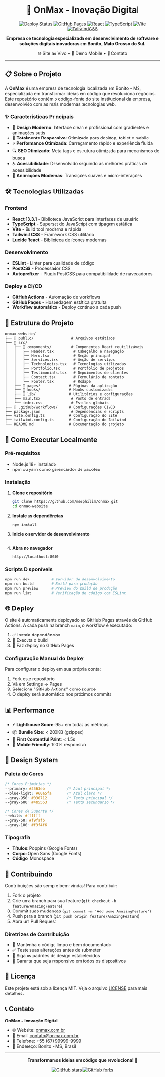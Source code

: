 <div align="center">

# 🚀 OnMax - Inovação Digital

[![Deploy Status](https://github.com/meuphilim/onmax/workflows/Deploy%20to%20GitHub%20Pages/badge.svg)](https://github.com/meuphilim/onmax/actions)
[![GitHub Pages](https://img.shields.io/badge/GitHub%20Pages-Live-brightgreen)](https://meuphilim.github.io/onmax)
[![React](https://img.shields.io/badge/React-18.3.1-blue)](https://reactjs.org/)
[![TypeScript](https://img.shields.io/badge/TypeScript-5.5.3-blue)](https://www.typescriptlang.org/)
[![Vite](https://img.shields.io/badge/Vite-5.4.2-purple)](https://vitejs.dev/)
[![TailwindCSS](https://img.shields.io/badge/TailwindCSS-3.4.10-blue)](https://tailwindcss.com/)

**Empresa de tecnologia especializada em desenvolvimento de software e soluções digitais inovadoras em Bonito, Mato Grosso do Sul.**

[🌐 Site ao Vivo](https://usuario.github.io/onmax) • [📱 Demo Mobile](https://usuario.github.io/onmax) • [📧 Contato](mailto:contato@onmax.com.br)

</div>

---

## 📋 Sobre o Projeto

A **OnMax** é uma empresa de tecnologia localizada em Bonito - MS, especializada em transformar ideias em código que revoluciona negócios. Este repositório contém o código-fonte do site institucional da empresa, desenvolvido com as mais modernas tecnologias web.

### ✨ Características Principais

- 🎨 **Design Moderno**: Interface clean e profissional com gradientes e animações sutis
- 📱 **Totalmente Responsivo**: Otimizado para desktop, tablet e mobile
- ⚡ **Performance Otimizada**: Carregamento rápido e experiência fluida
- 🔍 **SEO Otimizado**: Meta tags e estrutura otimizada para mecanismos de busca
- ♿ **Acessibilidade**: Desenvolvido seguindo as melhores práticas de acessibilidade
- 🌙 **Animações Modernas**: Transições suaves e micro-interações

## 🛠️ Tecnologias Utilizadas

### Frontend
- **React 18.3.1** - Biblioteca JavaScript para interfaces de usuário
- **TypeScript** - Superset do JavaScript com tipagem estática
- **Vite** - Build tool moderna e rápida
- **Tailwind CSS** - Framework CSS utilitário
- **Lucide React** - Biblioteca de ícones modernas

### Desenvolvimento
- **ESLint** - Linter para qualidade de código
- **PostCSS** - Processador CSS
- **Autoprefixer** - Plugin PostCSS para compatibilidade de navegadores

### Deploy e CI/CD
- **GitHub Actions** - Automação de workflows
- **GitHub Pages** - Hospedagem estática gratuita
- **Workflow automático** - Deploy contínuo a cada push

## 📂 Estrutura do Projeto

```
onmax-website/
├── 📁 public/                 # Arquivos estáticos
├── 📁 src/
│   ├── 📁 components/         # Componentes React reutilizáveis
│   │   ├── Header.tsx         # Cabeçalho e navegação
│   │   ├── Hero.tsx           # Seção principal
│   │   ├── Services.tsx       # Seção de serviços
│   │   ├── Technologies.tsx   # Tecnologias utilizadas
│   │   ├── Portfolio.tsx      # Portfólio de projetos
│   │   ├── Testimonials.tsx   # Depoimentos de clientes
│   │   ├── Contact.tsx        # Formulário de contato
│   │   └── Footer.tsx         # Rodapé
│   ├── 📁 pages/             # Páginas da aplicação
│   ├── 📁 hooks/             # Hooks customizados
│   ├── 📁 lib/               # Utilitários e configurações
│   ├── main.tsx              # Ponto de entrada
│   └── index.css             # Estilos globais
├── 📁 .github/workflows/     # Configurações CI/CD
├── package.json              # Dependências e scripts
├── vite.config.ts           # Configuração do Vite
├── tailwind.config.ts       # Configuração do Tailwind
└── README.md                # Documentação do projeto
```

## 🚀 Como Executar Localmente

### Pré-requisitos
- Node.js 18+ instalado
- npm ou yarn como gerenciador de pacotes

### Instalação

1. **Clone o repositório**
   ```bash
   git clone https://github.com/meuphilim/onmax.git
   cd onmax-website
   ```

2. **Instale as dependências**
   ```bash
   npm install
   ```

3. **Inicie o servidor de desenvolvimento**
   ```bash
   
   ```

4. **Abra no navegador**
   ```
   http://localhost:8080
   ```

### Scripts Disponíveis

```bash
npm run dev          # Servidor de desenvolvimento
npm run build        # Build para produção
npm run preview      # Preview do build de produção
npm run lint         # Verificação de código com ESLint
```

## 🌐 Deploy

O site é automaticamente deployado no GitHub Pages através de GitHub Actions. A cada push na branch `main`, o workflow é executado:

1. ✅ Instala dependências
2. 🔨 Executa o build
3. 🚀 Faz deploy no GitHub Pages

### Configuração Manual do Deploy

Para configurar o deploy em sua própria conta:

1. Fork este repositório
2. Vá em Settings → Pages
3. Selecione "GitHub Actions" como source
4. O deploy será automático nos próximos commits

## 📊 Performance

- ⚡ **Lighthouse Score**: 95+ em todas as métricas
- 📦 **Bundle Size**: < 200KB (gzipped)
- 🚀 **First Contentful Paint**: < 1.5s
- 📱 **Mobile Friendly**: 100% responsivo

## 🎨 Design System

### Paleta de Cores
```css
/* Cores Primárias */
--primary: #2563eb          /* Azul principal */
--blue-light: #60a5fa       /* Azul claro */
--gray-950: #030712         /* Texto principal */
--gray-600: #4b5563         /* Texto secundário */

/* Cores de Suporte */
--white: #ffffff
--gray-50: #f9fafb
--gray-100: #f3f4f6
```

### Tipografia
- **Títulos**: Poppins (Google Fonts)
- **Corpo**: Open Sans (Google Fonts)
- **Código**: Monospace

## 🤝 Contribuindo

Contribuições são sempre bem-vindas! Para contribuir:

1. Fork o projeto
2. Crie uma branch para sua feature (`git checkout -b feature/AmazingFeature`)
3. Commit suas mudanças (`git commit -m 'Add some AmazingFeature'`)
4. Push para a branch (`git push origin feature/AmazingFeature`)
5. Abra um Pull Request

### Diretrizes de Contribuição

- 📝 Mantenha o código limpo e bem documentado
- ✅ Teste suas alterações antes de submeter
- 🎨 Siga os padrões de design estabelecidos
- 📱 Garanta que seja responsivo em todos os dispositivos

## 📝 Licença

Este projeto está sob a licença MIT. Veja o arquivo [LICENSE](LICENSE) para mais detalhes.

## 📞 Contato

**OnMax - Inovação Digital**

- 🌐 Website: [onmax.com.br](https://onmax.com.br)
- 📧 Email: contato@onmax.com.br
- 📱 Telefone: +55 (67) 99999-9999
- 📍 Endereço: Bonito - MS, Brasil

---

<div align="center">

**Transformamos ideias em código que revoluciona! 🚀**

[![GitHub stars](https://img.shields.io/github/stars/meuphilim/onmax?style=social)](https://github.com/meuphilim/onmax/stargazers)
[![GitHub forks](https://img.shields.io/github/forks/meuphilim/onmax?style=social)](https://github.com/meuphilim/onmax/network)

</div>
